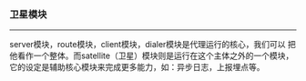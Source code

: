 ### 卫星模块
***
server模块，route模块，client模块，dialer模块是代理运行的核心，我们可以
把他看作一个整体。而satellite（卫星）模块则是运行在这个主体之外的一个模块，
它的设定是辅助核心模块来完成更多能力，如：异步日志，上报埋点等。